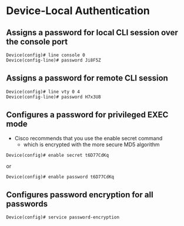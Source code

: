 # Device-Local Authentication

## Assigns a password for local CLI session over the console port
```
Device(config)# line console 0
Device(config-line)# password Ji8F5Z
```

## Assigns a password for remote CLI session
```
Device(config)# line vty 0 4
Device(config-line)# password H7x3U8
```

## Configures a password for privileged EXEC mode
- Cisco recommends that you use the enable secret command
    - which is encrypted with the more secure MD5 algorithm

```
Device(config)# enable secret t6D77CdKq
```
or
```
Device(config)# enable password t6D77CdKq
```

## Configures password encryption for all passwords
```
Device(config)# service password-encryption
```

